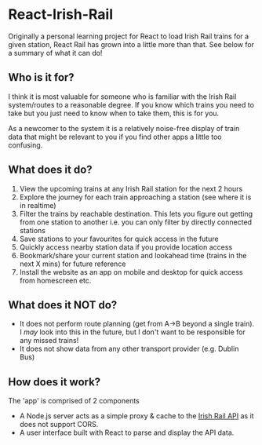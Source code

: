 # React-Irish-Rail

Originally a personal learning project for React to load Irish Rail trains for a given station, React Rail has grown into a little more than that. See below for a summary of what it can do!

## Who is it for?

I think it is most valuable for someone who is familiar with the Irish Rail system/routes to a reasonable degree. If you know which trains you need to take but you just need to know when to take them, this is for you.

As a newcomer to the system it is a relatively noise-free display of train data that might be relevant to you if you find other apps a little too confusing.

## What does it do?

1. View the upcoming trains at any Irish Rail station for the next 2 hours
1. Explore the journey for each train approaching a station (see where it is in realtime)
1. Filter the trains by reachable destination. This lets you figure out getting from one station to another i.e. you can only filter by directly connected stations
1. Save stations to your favourites for quick access in the future
1. Quickly access nearby station data if you provide location access
1. Bookmark/share your current station and lookahead time (trains in the next X mins) for future reference
1. Install the website as an app on mobile and desktop for quick access from homescreen etc.

## What does it NOT do?

- It does not perform route planning (get from A->B beyond a single train). I _may_ look into this in the future, but I don't want to be responsible for any missed trains!
- It does not show data from any other transport provider (e.g. Dublin Bus)

## How does it work?

The 'app' is comprised of 2 components

- A Node.js server acts as a simple proxy & cache to the [Irish Rail API](http://api.irishrail.ie/realtime/) as it does not support CORS.
- A user interface built with React to parse and display the API data.
